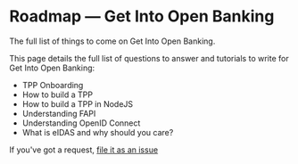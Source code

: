 
# Roadmap — Get Into Open Banking

The full list of things to come on Get Into Open Banking.

This page details the full list of questions to answer and tutorials to write for Get Into Open Banking:

* TPP Onboarding
* How to build a TPP
* How to build a TPP in NodeJS
* Understanding FAPI
* Understanding OpenID Connect
* What is eIDAS and why should you care?

If you've got a request, [file it as an issue](https://github.com/loujaybee/getintoopenbanking/issues)